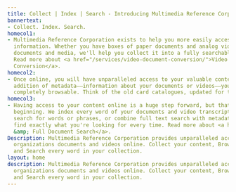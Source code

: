 ```yaml
---
title: Collect | Index | Search - Introducing Multimedia Reference Corporation
bannertext:
- Collect. Index. Search.
homecol1:
- Multimedia Reference Corporation exists to help you more easily access your important
  information. Whether you have boxes of paper documents and analog videos or digital
  documents and media, we'll help you collect it into a fully searchable online collection.
  Read more about <a href="/services/video-document-conversion/">Video &amp; Document
  Conversion</a>.
homecol2:
- Once online, you will have unparalleled access to your valuable content. With the
  addition of metadata––information about your documents or videos––your content is
  completely browsable. Think of the old card catalogues, updated for the 21st century.
homecol3:
- Having access to your content online is a huge step forward, but that's only the
  beginning. We index every word of your documents and video transcripts. You can
  search for words or phrases, or combine full text search with metadata search to
  find exactly what you're looking for every time. Read more about <a href="/services/search/">Transcript
  &amp; Full Document Search</a>.
Description: Multimedia Reference Corporation provides unparalleled access to your
  organizations documents and videos online. Collect your content, Browse using metadata,
  and Search every word in your collection.
layout: home
description: Multimedia Reference Corporation provides unparalleled access to your
  organizations documents and videos online. Collect your content, Browse using metadata,
  and Search every word in your collection.
---
```


